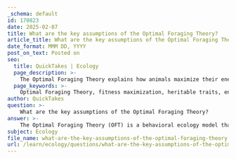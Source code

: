 ```yaml
---
_schema: default
id: 170823
date: 2025-02-07
title: What are the key assumptions of the Optimal Foraging Theory?
article_title: What are the key assumptions of the Optimal Foraging Theory?
date_format: MMM DD, YYYY
post_on_text: Posted on
seo:
  title: QuickTakes | Ecology
  page_description: >-
    The Optimal Foraging Theory explains how animals maximize their energy intake while foraging, based on key assumptions like fitness maximization, heritable traits, and diminishing returns.
  page_keywords: >-
    Optimal Foraging Theory, fitness maximization, heritable traits, energy maximization, perfect knowledge, diminishing returns, cost-benefit analysis, foraging behavior, behavioral ecology, predator-prey dynamics
author: QuickTakes
question: >-
    What are the key assumptions of the Optimal Foraging Theory?
answer: >-
    The Optimal Foraging Theory (OFT) is a behavioral ecology model that seeks to explain how animals maximize their energy intake while foraging. Here are the key assumptions of the theory:\n\n1. **Fitness Maximization**: The primary assumption is that an individual's foraging behavior directly influences its fitness, which is defined as its contribution to the next generation. This means that behaviors that enhance foraging efficiency are favored by natural selection.\n\n2. **Heritable Traits**: Foraging behaviors are assumed to have a heritable component, meaning that these traits can be passed down through generations. This allows for the evolution of optimal foraging strategies over time.\n\n3. **Energy Maximization**: It is assumed that the optimization of foraging strategies is related to maximizing energy intake. The theory posits that animals will choose foraging strategies that maximize the surplus energy gained per unit of time spent foraging.\n\n4. **Perfect Knowledge**: A critical assumption is that foragers have perfect knowledge of their environment. This includes understanding the energy content of different food items and the availability of food patches. This knowledge allows them to make optimal decisions regarding where and when to forage.\n\n5. **Diminishing Returns**: The theory assumes that as an animal continues to exploit a food patch, the rate of energy gain will eventually decline, leading to diminishing returns. This influences the decision of when to leave a patch in search of more profitable options.\n\n6. **Cost-Benefit Analysis**: Foraging decisions are made based on a cost-benefit analysis, where animals weigh the energy costs of foraging (such as time and energy spent searching for food) against the potential energy gains from the food obtained.\n\n7. **Variability in Foraging Behavior**: The theory acknowledges that foraging behavior may differ between solitary and social species, as the relevant currency for maximizing energy gain may vary based on social dynamics and environmental conditions.\n\nThese assumptions form the foundation of Optimal Foraging Theory and help explain the foraging strategies observed in various animal species. The theory has been influential in understanding predator-prey dynamics and resource allocation in ecological systems.
subject: Ecology
file_name: what-are-the-key-assumptions-of-the-optimal-foraging-theory.md
url: /learn/ecology/questions/what-are-the-key-assumptions-of-the-optimal-foraging-theory
---
```


&nbsp;